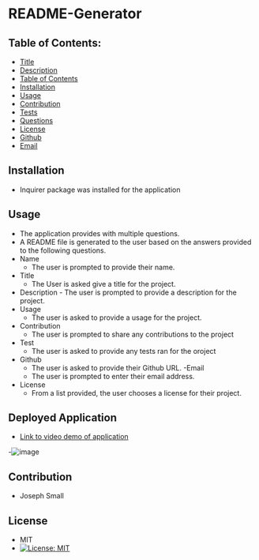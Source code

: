 # README-Generator
## Table of Contents:
* [Title](#README-Generaot)
* [Description](#Description)
* [Table of Contents](#TableofContents)
* [Installation](#Installation)
* [Usage](#Usage)
* [Contribution](#Contribution)
* [Tests](#Tests)
* [Questions](#Questions)
* [License](#License)
* [Github](#Github)
* [Email](#Email)

## Installation 
- Inquirer package was installed for the application

## Usage
  - The application provides with multiple questions.
  - A README file is generated to the user based on the answers provided to the following questions.
  - Name 
    - The user is prompted to provide their name. 
  - Title
     - The User is asked give a title for the project.
  -  Description
    - The user is prompted to provide a description for the project.
  - Usage
    - The user is asked to provide a usage for the project.
  - Contribution
    - The user is prompted to share any contributions to the project
  - Test
    - The user is asked to provide any tests ran for the oroject
  - Github
    - The user is asked to provide their Github URL.
   -Email
    - The user is prompted to enter their email address.
  - License
    - From a list provided, the user chooses a license for their project.
## Deployed Application
  - [Link to video demo of application](https://drive.google.com/file/d/1dASEqOVEhMkXJmUxVOOoYUx33lfVEGMJ/view)
  
  -![image](https://user-images.githubusercontent.com/63420051/113513941-f6218b00-9539-11eb-8be6-8718facc0a82.png)
## Contribution 
  - Joseph Small
## License 
  - MIT
  - [![License: MIT](https://img.shields.io/badge/License-MIT-yellow.svg)](https://opensource.org/licenses/MIT)
